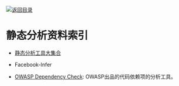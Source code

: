 [![返回目录](https://parg.co/UGo)](https://github.com/wxyyxc1992/Awesome-Reference) 
 
 

# 静态分析资料索引

- [静态分析工具大集合](http://www.freebuf.com/sectool/119680.html)


- Facebook-Infer

- [OWASP Dependency Check](https://www.owasp.org/index.php/OWASP_Dependency_Check#tab=Main): OWASP出品的代码依赖项的分析工具。